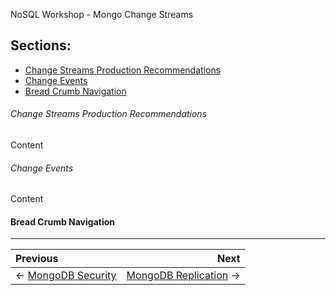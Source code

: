 NoSQL Workshop - Mongo Change Streams

## Sections:

* [Change Streams Production Recommendations](#change-streams-production-recommendations)
* [Change Events](#change-events)
* [Bread Crumb Navigation](#bread-crumb-navigation)

###### Change Streams Production Recommendations

Content

###### Change Events

Content

#### Bread Crumb Navigation
_________________________

Previous | Next
:------- | ---:
← [MongoDB Security](./mongodb_security.md) | [MongoDB Replication](./mongodb_replication.md) →
